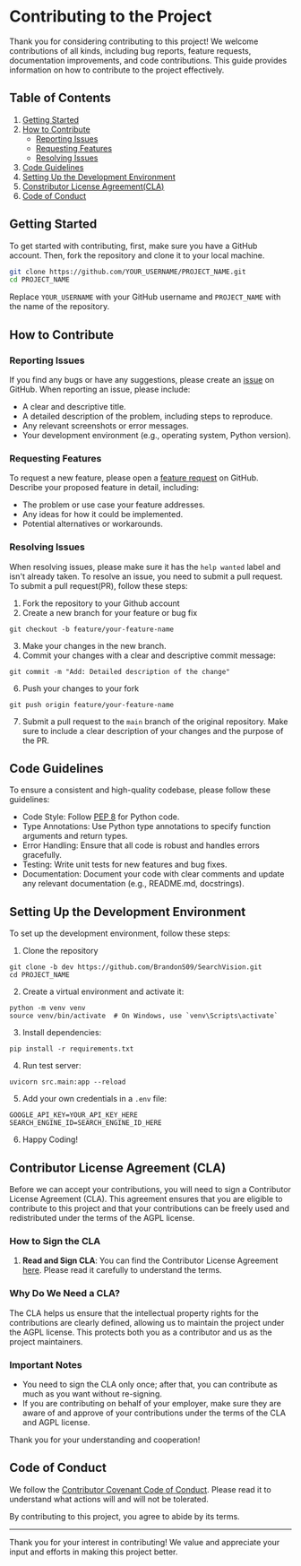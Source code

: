# Contributing to the Project

Thank you for considering contributing to this project! We welcome contributions of all kinds, including bug reports, feature requests, documentation improvements, and code contributions. This guide provides information on how to contribute to the project effectively.

## Table of Contents

1. [Getting Started](#getting-started)
2. [How to Contribute](#how-to-contribute)
   - [Reporting Issues](#reporting-issues)
   - [Requesting Features](#requesting-features)
   - [Resolving Issues](#resolving-issues)
3. [Code Guidelines](#code-guidelines)
4. [Setting Up the Development Environment](#setting-up-the-development-environment)
5. [Constributor License Agreement(CLA)](#Contributor-License-Agreement-(CLA))
6. [Code of Conduct](#code-of-conduct)

## Getting Started

To get started with contributing, first, make sure you have a GitHub account. Then, fork the repository and clone it to your local machine.

```bash
git clone https://github.com/YOUR_USERNAME/PROJECT_NAME.git
cd PROJECT_NAME
```
Replace ```YOUR_USERNAME``` with your GitHub username and ```PROJECT_NAME``` with the name of the repository.
## How to Contribute
### Reporting Issues
If you find any bugs or have any suggestions, please create an [issue](https://github.com/BrandonS09/SearchVision/issues) on GitHub. When reporting an issue, please include:

- A clear and descriptive title.
- A detailed description of the problem, including steps to reproduce.
- Any relevant screenshots or error messages.
- Your development environment (e.g., operating system, Python version).

### Requesting Features
To request a new feature, please open a [feature request](https://github.com/BrandonS09/SearchVision/issues) on GitHub. Describe your proposed feature in detail, including:

- The problem or use case your feature addresses.
- Any ideas for how it could be implemented.
- Potential alternatives or workarounds.

### Resolving Issues
When resolving issues, please make sure it has the ```help wanted``` label and isn't already taken. To resolve an issue, you need to submit a pull request. To submit a pull request(PR), follow these steps:
1. Fork the repository to your Github account
2. Create a new branch for your feature or bug fix
```
git checkout -b feature/your-feature-name
```
3. Make your changes in the new branch.
4. Commit your changes with a clear and descriptive commit message:
```
git commit -m "Add: Detailed description of the change"
```
6. Push your changes to your fork
```
git push origin feature/your-feature-name
```
7. Submit a pull request to the ```main``` branch of the original repository. Make sure to include a clear description of your changes and the purpose of the PR.

## Code Guidelines
To ensure a consistent and high-quality codebase, please follow these guidelines:

- Code Style: Follow [PEP 8](https://peps.python.org/pep-0008/) for Python code.
- Type Annotations: Use Python type annotations to specify function arguments and return types.
- Error Handling: Ensure that all code is robust and handles errors gracefully.
- Testing: Write unit tests for new features and bug fixes.
- Documentation: Document your code with clear comments and update any relevant documentation (e.g., README.md, docstrings).

## Setting Up the Development Environment
To set up the development environment, follow these steps:
1. Clone the repository
```
git clone -b dev https://github.com/BrandonS09/SearchVision.git
cd PROJECT_NAME
```
2. Create a virtual environment and activate it:
```
python -m venv venv
source venv/bin/activate  # On Windows, use `venv\Scripts\activate`
```
3. Install dependencies:
```
pip install -r requirements.txt
```
4. Run test server:
```
uvicorn src.main:app --reload
```
5. Add your own credentials in a ```.env``` file:
```
GOOGLE_API_KEY=YOUR_API_KEY_HERE
SEARCH_ENGINE_ID=SEARCH_ENGINE_ID_HERE
```
6. Happy Coding!

## Contributor License Agreement (CLA)

Before we can accept your contributions, you will need to sign a Contributor License Agreement (CLA). This agreement ensures that you are eligible to contribute to this project and that your contributions can be freely used and redistributed under the terms of the AGPL license.

### How to Sign the CLA

1. **Read and Sign CLA**: You can find the Contributor License Agreement [here](https://cla-assistant.io/BrandonS09/SearchVision). Please read it carefully to understand the terms.

### Why Do We Need a CLA?

The CLA helps us ensure that the intellectual property rights for the contributions are clearly defined, allowing us to maintain the project under the AGPL license. This protects both you as a contributor and us as the project maintainers.

### Important Notes

- You need to sign the CLA only once; after that, you can contribute as much as you want without re-signing.
- If you are contributing on behalf of your employer, make sure they are aware of and approve of your contributions under the terms of the CLA and AGPL license.

Thank you for your understanding and cooperation!


## Code of Conduct
We follow the [Contributor Covenant Code of Conduct](CODE_OF_CONDUCT.md). Please read it to understand what actions will and will not be tolerated.

By contributing to this project, you agree to abide by its terms.

---
Thank you for your interest in contributing! We value and appreciate your input and efforts in making this project better.
